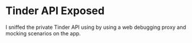 # Tinder API Exposed

I sniffed the private Tinder API using by using a web debugging proxy and mocking scenarios on the app.
